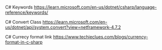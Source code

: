 C# Keywords
https://learn.microsoft.com/en-us/dotnet/csharp/language-reference/keywords/

C# Convert Class
https://learn.microsoft.com/en-us/dotnet/api/system.convert?view=netframework-4.7.2

C# Currecy format link
https://www.techieclues.com/blogs/currency-format-in-c-sharp